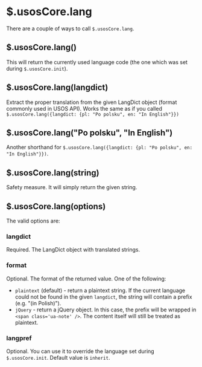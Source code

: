 $.usosCore.lang
===============

There are a couple of ways to call `$.usosCore.lang`.

$.usosCore.lang()
-----------------

This will return the currently used language code (the one which was set during
`$.usosCore.init`).

$.usosCore.lang(langdict)
-------------------------

Extract the proper translation from the given LangDict object (format commonly
used in USOS API). Works the same as if you called
`$.usosCore.lang({langdict: {pl: "Po polsku", en: "In English"}})`

$.usosCore.lang("Po polsku", "In English")
------------------------------------------

Another shorthand for `$.usosCore.lang({langdict: {pl: "Po polsku", en: "In English"}})`.

$.usosCore.lang(string)
-----------------------

Safety measure. It will simply return the given string.

$.usosCore.lang(options)
------------------------

The valid options are:

### langdict

Required. The LangDict object with translated strings.

### format

Optional. The format of the returned value. One of the following:

  * `plaintext` (default) - return a plaintext string. If the current
    language could not be found in the given `langdict`, the string will contain
    a prefix (e.g. "(in Polish)").
  * `jQuery` - return a jQuery object. In this case, the prefix will be wrapped
    in `<span class='ua-note' />`. The content itself will still be treated as
    plaintext.

### langpref

Optional. You can use it to override the language set during `$.usosCore.init`.
Default value is `inherit`.
